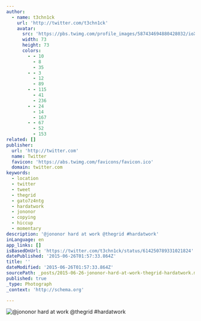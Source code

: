 ```yaml
---
author:
  - name: t3chn1ck
    url: 'http://twitter.com/t3chn1ck'
    avatar:
      src: 'https://pbs.twimg.com/profile_images/587434694880428032/ioXBIDZv_bigger.jpg'
      width: 73
      height: 73
      colors:
        - - 10
          - 8
          - 35
        - - 3
          - 12
          - 89
        - - 115
          - 41
          - 236
        - - 24
          - 14
          - 167
        - - 67
          - 52
          - 153
related: []
publisher:
  url: 'http://twitter.com'
  name: Twitter
  favicon: 'https://abs.twimg.com/favicons/favicon.ico'
  domain: twitter.com
keywords:
  - location
  - twitter
  - tweet
  - thegrid
  - gato7z4ntg
  - hardatwork
  - jononor
  - copying
  - hiccup
  - momentary
description: '@jononor hard at work @thegrid #hardatwork'
inLanguage: en
app_links: []
isBasedOnUrl: 'https://twitter.com/t3chn1ck/status/614250789331021824'
datePublished: '2015-06-26T01:57:33.864Z'
title: ''
dateModified: '2015-06-26T01:57:33.864Z'
sourcePath: _posts/2015-06-26-jononor-hard-at-work-thegrid-hardatwork.md
published: true
_type: Photograph
_context: 'http://schema.org'

---
```

![&commat;jononor hard at work &commat;thegrid &num;hardatwork](https://pbs.twimg.com/media/CIZB1e7UEAA83yE.jpg:large)